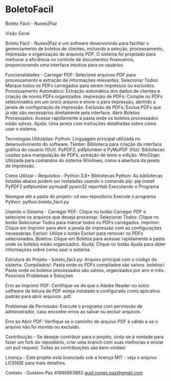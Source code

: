 # BoletoFacil
Boleto Fácil - Nunes|Paz

Visão Geral

Boleto Fácil - Nunes|Paz é um software desenvolvido para facilitar o gerenciamento de boletos de clientes, incluindo a seleção, processamento, impressão e organização de arquivos PDF. O sistema foi projetado para melhorar a eficiência no controle de documentos financeiros, proporcionando uma interface intuitiva para os usuários.

Funcionalidades - 
Carregar PDF: Selecione arquivos PDF para processamento e extração de informações relevantes.
Selecionar Todos: Marque todos os PDFs carregados para serem impressos ou excluídos.
Processamento Automático: Extração automática dos dados de clientes e criação de novos PDFs organizados.
Impressão de PDFs: Compile os PDFs selecionados em um único arquivo e envie-o para impressão, abrindo a janela de configuração de impressão.
Exclusão de PDFs: Exclua PDFs que já não são necessários diretamente pela interface.
Abrir Boletos Processados: Acesse rapidamente a pasta onde os boletos processados estão salvos.
Ajuda: Uma janela com instruções detalhadas sobre como usar o sistema.

Tecnologias Utilizadas:
Python: Linguagem principal utilizada no desenvolvimento do software.
Tkinter: Biblioteca para criação da interface gráfica do usuário (GUI).
PyPDF2, pdfplumber e PyMuPDF (fitz): Bibliotecas usadas para manipulação de PDFs, extração de texto e edição.
Win32api: Utilizada para comandos do sistema Windows, como a abertura da janela de impressão.

Como Utilizar - 
Requisitos - 
Python 3.8+
Bibliotecas Python: As bibliotecas listadas abaixo podem ser instaladas usando o comando pip:
pip install PyPDF2 pdfplumber pymupdf pywin32 reportlab
Executando o Programa


Navegue até a pasta do projeto:
cd seu-repositorio
Execute o programa Python:
python boleto_facil.py

Usando o Sistema - 
Carregar PDF: Clique no botão Carregar PDF e selecione os arquivos que deseja processar.
Selecionar Todos: Clique no botão Selecionar Todos para marcar todos os PDFs carregados.
Imprimir: Clique em Imprimir para abrir a janela de impressão com as configurações necessárias.
Excluir: Utilize o botão Excluir para remover os PDFs selecionados.
Boletos: Clique em Boletos para acessar rapidamente a pasta onde os boletos estão organizados.
Ajuda: Clique no botão Ajuda para obter informações sobre como usar o sistema.

Estrutura do Projeto - 
boleto_facil.py: Arquivo principal com o código do sistema.
Compilados/: Pasta onde os PDFs compilados são salvos.
boletos/: Pasta onde os boletos processados são salvos, organizados por ano e mês.
Possíveis Problemas e Soluções

Erro ao Imprimir PDF:
Certifique-se de que o Adobe Reader ou outro software de leitura de PDF esteja instalado e configurado como aplicativo padrão para abrir arquivos .pdf.

Problemas de Permissão:
Execute o programa com permissão de administrador, caso encontre erros ao salvar ou excluir arquivos.

Erro ao Abrir PDF:
Verifique se o caminho do arquivo PDF é válido e se o arquivo não foi movido ou excluído.

Contribuição - 
Se desejar contribuir para o projeto, sinta-se à vontade para fazer um fork do repositório, criar uma branch com suas melhorias e enviar um pull request. Todas as contribuições são bem-vindas!

Licença - 
Este projeto está licenciado sob a licença MIT - veja o arquivo LICENSE para mais detalhes.

Contato - 
Gustavo Paz
41995953862
gust.nunes.paz@gmail.com
